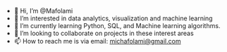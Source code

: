 - 👋 Hi, I’m @Mafolami
- 👀 I’m interested in data analytics, visualization and machine learning
- 🌱 I’m currently learning Python, SQL, and Machine learning algorithms.
- 💞️ I’m looking to collaborate on projects in these interest areas
- 📫 How to reach me is via email: michafolami@gmail.com

<!---
Mafolami/Mafolami is a ✨ special ✨ repository because its `README.md` (this file) appears on your GitHub profile.
You can click the Preview link to take a look at your changes.
--->
